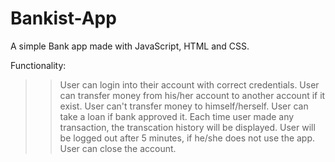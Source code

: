 # Bankist-App
A simple Bank app made with JavaScript, HTML and CSS.

Functionality:

>> User can login into their account with correct credentials.
>> User can transfer money from his/her account to another account if it exist. User can't transfer money to himself/herself.
>> User can take a loan if bank approved it.
>> Each time user made any transaction, the transcation history will be displayed. 
>> User will be logged out after 5 minutes, if he/she does not use the app.
>> User can close the account.
